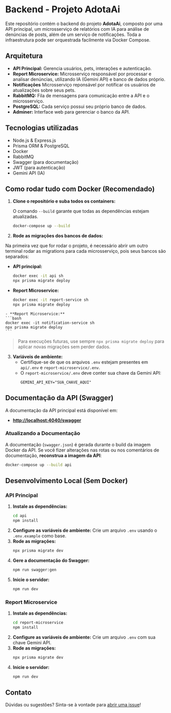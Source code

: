 # Backend - Projeto AdotaAi

Este repositório contém o backend do projeto **AdotaAi**, composto por uma API principal, um microsserviço de relatórios com IA para análise de denúncias de posts, além de um serviço de notificações. Toda a infraestrutura pode ser orquestrada facilmente via Docker Compose.

## Arquitetura

- **API Principal:** Gerencia usuários, pets, interações e autenticação.
- **Report Microservice:** Microsserviço responsável por processar e analisar denúncias, utilizando IA (Gemini API) e banco de dados próprio.
- **Notificações** Microsserviço reponsável por notificar os usuários de atualizações sobre seus pets.
- **RabbitMQ:** Fila de mensagens para comunicação entre a API e o microsserviço.
- **PostgreSQL:** Cada serviço possui seu próprio banco de dados.
- **Adminer:** Interface web para gerenciar o banco da API.

## Tecnologias utilizadas

- Node.js & Express.js
- Prisma ORM & PostgreSQL
- Docker
- RabbitMQ
- Swagger (para documentação)
- JWT (para autenticação)
- Gemini API (IA)

## Como rodar tudo com Docker (Recomendado)

1. **Clone o repositório e suba todos os containers:**

   O comando `--build` garante que todas as dependências estejam atualizadas.

   ```bash
   docker-compose up --build
   ```

2. **Rode as migrações dos bancos de dados:**

Na primeira vez que for rodar o projeto, é necessário abrir um outro terminal rodar as migrations para cada microsserviço, pois seus bancos são separados:

   - **API principal:**
     ```bash
     docker exec -it api sh
     npx prisma migrate deploy
     ```
   - **Report Microservice:**
     ```bash
     docker exec -it report-service sh
     npx prisma migrate deploy
     ```
    - **Report Microservice:**
    ```bash
    docker exec -it notification-service sh
    npx prisma migrate deploy
    ```


   > Para execuções futuras, use sempre `npx prisma migrate deploy` para aplicar novas migrações sem perder dados.

3. **Variáveis de ambiente:**
   - Certifique-se de que os arquivos `.env` estejam presentes em `api/.env` e `report-microservice/.env`.
   - O `report-microservice/.env` deve conter sua chave da Gemini API:
     ```env
     GEMINI_API_KEY="SUA_CHAVE_AQUI"
     ```

## Documentação da API (Swagger)

A documentação da API principal está disponível em:

- **<http://localhost:4040/swagger>**

### Atualizando a Documentação

A documentação (`swagger.json`) é gerada durante o build da imagem Docker da API. Se você fizer alterações nas rotas ou nos comentários de documentação, **reconstrua a imagem da API**:

```bash
docker-compose up --build api
```

## Desenvolvimento Local (Sem Docker)

### API Principal

1.  **Instale as dependências:**
    ```bash
    cd api
    npm install
    ```
2.  **Configure as variáveis de ambiente:**
    Crie um arquivo `.env` usando o `.env.example` como base.
3.  **Rode as migrações:**
    ```bash
    npx prisma migrate dev
    ```
4.  **Gere a documentação do Swagger:**
    ```bash
    npm run swagger:gen
    ```
5.  **Inicie o servidor:**
    ```bash
    npm run dev
    ```

### Report Microservice

1.  **Instale as dependências:**
    ```bash
    cd report-microservice
    npm install
    ```
2.  **Configure as variáveis de ambiente:**
    Crie um arquivo `.env` com sua chave Gemini API.
3.  **Rode as migrações:**
    ```bash
    npx prisma migrate dev
    ```
4.  **Inicie o servidor:**
    ```bash
    npm run dev
    ```

## Contato

Dúvidas ou sugestões? Sinta-se à vontade para [abrir uma issue](https://github.com/ProjetoAdotaAi/backendProjetoAdotaAi/issues)! 